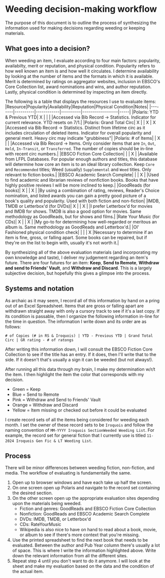 # Weeding decision-making workflow
The purpose of this document is to outline the process of synthesizing the information used for making decisions regarding
weeding or keeping materials. 
## What goes into a decision?
When weeding an item, I evaluate according to four main factors: popularity, availabilty, merit or reputation, and physical 
condition. Popularity refers to how well known an item is and how well it circulates. I determine availability by looking at 
the number of items and the formats in which it is available. Merit is determined by ratings on aggregator websites, 
inclusion in EBSCO's Core Collection list, award nominations and wins, and author reputation. Lastly, physical condition is 
determined by inspecting an item directly.

The following is a table that displays the resources I use to evaluate items:
|Resource|Popularity|Availability|Reputation|Physical Condition|Notes|
|--------|----------|------------|----------|------------------|-----|
|Polaris: YTD & Previous YTD| X | | | |Accessed via Bib Record -> Statistics. Indicator for current relevance. YTD resets on 7/1.|
|Polaris: Grand Total Circ| X | | X | X |Accessed via Bib Record -> Statistics. Distinct from lifetime circ as it includes circulation of deleted items. Indicator for overall popularity and general merit. Heavy circ may indicate "grubbiness"|
|Polaris: # of Items| | X | | |Accessed via Bib Record -> Items. Only consider items that are `In`, `Out`, `Held`, `In-Transit`, or `Transferred`. The number of copies should be in-line with recent circ numbers.|
|EBSCO Fiction Core Collection| | | X | |Available from LFPL Databases. For popular enough authors and titles, this database will determine how core an item is to an ideal library collection. Keep `Core` and `Recommended` titles; Weed (usually) `Supplemental` and `Weed` titles. Only relevant to fiction books.|
|EBSCO Academic Search Complete| | | X | |Used to find academic and librarian reviews of nonfiction books. Books that have highly positive reviews I will be more inclined to keep.|
|GoodReads (for books)| X | | X | |By using a combination of rating, reviews, Reader's Choice nomination, and listed awards you can gain a pretty good picture of a book's quality and popularity. Used with both fiction and non-fiction|
|IMDB, TMDB or Letterbox'd (for DVDs)| X | | X | |I prefer Letterbox'd for movies and IMDB for shows. TMDB is also a good option for movies. Same methodology as GoodReads, but for shows and films.|
|Rate Your Music (for CDs)| X | | X | |My go-to for determining how well-regarded or meritous an album is. Same methodology as GoodReads and Letterbox'd.|
|Ol' Fashioned physical condition check| | | | X |Necessary to determine if an item is fine, gross, or falling apart. Some books can be repaired, but if they're on the list to begin with, usually it's not worth it.|

By synthesizing all of the above evaluation materials (and incorporating my own knowledge and taste), I deliver my judgement
regarding an item's future. There are four futures for an item: **Keep**, **Send to Remote**, **Withdraw and send to Friends' 
Vault**, and **Withdraw and Discard**. This is a largely subjective decision, but hopefully this gives a glimpse into the process.

## Systems and notation
As archaic as it may seem, I record all of this information by hand on a pring out of an Excel Spreadsheet. Items that are 
gross or falling apart are withdrawn straight away with only a cursory track to see if it's a last copy. If its condition
is passable, then I organize the following information in-line for the time in question. The information I write down and 
its order are as follows:
```
# of Copies (# in RS & Iroquois) | YTD - Previous YTD | Grand Total Circ | GR rating - # of ratongs
```
After writing this information down, I will consult the EBSCO Fiction Core Collection to see if the title has an entry.
If it does, then I'll write that to the side. If it doesn't that's usually a sign it can be weeded (but not always!).

After running all this data through my brain, I make my determination w/r/t the item. I then highlight the item the color that
corresponds with my decision. 
- Green = Keep
- Blue = Send to Remote
- Pink = Withdraw and Send to Friends' Vault
- Orange = Withdraw and Discard
- Yellow = Item missing or checked out before it could be evaluated

I create record sets of all the items being considered for weeding each month. I set the owner of these record sets to be `Iroquois` and follow the naming convention of `MM-YYYY Iroquois SectionWeeded Weeding List`. For example, the record set for general fiction that I currently use is titled `11-2024 Iroquois Gen Fic & LT Weeding List`.
## Process
There will be minor differences between weeding fiction, non-fiction, and media. The workflow of evaluating is fundamentally 
the same.
1. Open up to browser windows and have each take up half the screen.
2. On one screen open up Polaris and navigate to the record set containing the desired section.
3. On the other screen open up the appropriate evaluation sites depending upon the materials being weeded.
    * Fiction and genres: GoodReads and EBSCO Fiction Core Collection
    * Nonfiction: GoodReads and EBSCO Academic Search Complete
    * DVDs: IMDB, TMDB, or Letterbox'd
    * CDs: RateYourMusic
    * Wikipedia is also nice to have on hand to read about a book, movie, or album to see if there's more context that you're missing.
4. Use the printed spreadsheet to find the next book that needs to be evaluated. Between the author and Pub Year column there's usually a lot of space. This is where I write the information highlighted above. Write down the relevant information from all the different sites.
5. Repeat step 4 until you don't want to do it anymore. I will look at the sheet and make my evaluation based on the data and the condition of the actual item.

